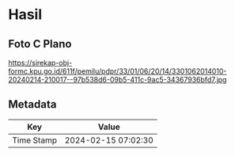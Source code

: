 # Hasil

## Foto C Plano

https://sirekap-obj-formc.kpu.go.id/611f/pemilu/pdpr/33/01/06/20/14/3301062014010-20240214-210017--97b538d6-09b5-411c-9ac5-34367936bfd7.jpg


## Metadata

| Key        | Value               |
| ---------- | ------------------- |
| Time Stamp | 2024-02-15 07:02:30 |



